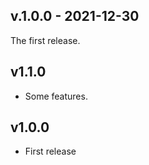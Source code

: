 ## v.1.0.0 - 2021-12-30

The first release.

## v1.1.0

- Some features.

## v1.0.0

- First release
